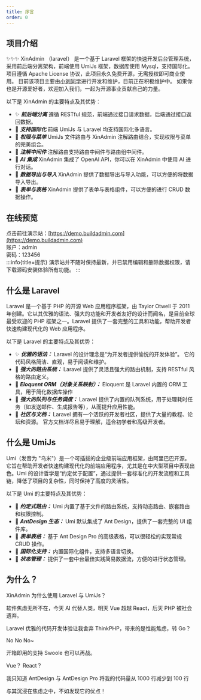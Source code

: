 ```yaml
---
title: 序言
order: 0
---
```


## 项目介绍

✨✨✨ XinAdmin （laravel） 是一个基于 Laravel 框架的快速开发后台管理系统，采用前后端分离架构，前端使用 UmiJs 框架，数据库使用 Mysql，支持国际化。
项目遵循 Apache License 协议，此项目永久免费开源，无需授权即可商业使用。
目前该项目主要由[小刘同学](https://xineny.cn)进行开发和维护，目前正在积极维护中。
如果你也是开源爱好者，欢迎加入我们，一起为开源事业贡献自己的力量。

以下是 XinAdmin 的主要特点及其优势：

- ✨ **_前后端分离_** 遵循 RESTful 规范，前端通过接口请求数据，后端通过接口返回数据。
- 🧵 **_支持国际化_** 前端 UmiJs 与 Laravel 均支持国际化多语言。
- 👑 **_权限与菜单_** UmiJs 文件路由与 XinAdmin 注解路由结合，实现权限与菜单的完美组合。
- 🎄 **_注解中间件_** 注解路由支持路由中间件与路由组中间件。
- 🎑 **_AI 集成_** XinAdmin 集成了 OpenAI API，你可以在 XinAdmin 中使用 AI 进行对话。
- 🛒 **_数据导出与导入_** XinAdmin 提供了数据导出与导入功能，可以方便的将数据导入导出。
- 🎨 **_表单与表格_** XinAdmin 提供了表单与表格组件，可以方便的进行 CRUD 数据操作。

## 在线预览

点击前往演示站：[https://demo.buildadmin.com](https://demo.buildadmin.com) <br>
账户：admin <br>
密码：123456 <br>
:::info{title=提示}
演示站并不随时保持最新，并已禁用编辑和删除数据权限，请下载源码安装体验所有功能。
:::

## 什么是 Laravel

Laravel 是一个基于 PHP 的开源 Web 应用程序框架，由 Taylor Otwell 于 2011 年创建。它以其优雅的语法、强大的功能和开发者友好的设计而闻名，是目前全球最受欢迎的 PHP 框架之一。Laravel 提供了一套完整的工具和功能，帮助开发者快速构建现代化的 Web 应用程序。

以下是 Laravel 的主要特点及其优势：

- ✨ **_优雅的语法：_** Laravel 的设计理念是“为开发者提供愉悦的开发体验”。 它的代码风格简洁、直观，易于阅读和维护。
- 🎉 **_强大的路由系统：_** Laravel 提供了灵活且强大的路由机制，支持 RESTful 风格的路由定义。
- 🧵 **_Eloquent ORM（对象关系映射）：_** Eloquent 是 Laravel 内置的 ORM 工具，用于简化数据库操作
- 🪭 **_强大的队列与任务调度：_** Laravel 提供了内置的队列系统，用于处理耗时任务（如发送邮件、生成报告等），从而提升应用性能。
- 👑 **_社区与文档：_** Laravel 拥有一个活跃的开发者社区，提供了大量的教程、论坛和资源。 官方文档详尽且易于理解，适合初学者和高级开发者。

## 什么是 UmiJs

Umi（发音为 "乌米"）是一个可插拔的企业级前端应用框架，由阿里巴巴开源。它旨在帮助开发者快速构建现代化的前端应用程序，尤其是在中大型项目中表现出色。Umi 的设计哲学是“约定优于配置”，通过提供一套标准化的开发流程和工具链，降低了项目的复杂性，同时保持了高度的灵活性。

以下是 Umi 的主要特点及其优势：

- 🎄 **_约定式路由：_** Umi 内置了基于文件的路由系统，支持动态路由、嵌套路由和权限控制。
- 🎨 **_AntDesign 生态：_** Umi 默认集成了 Ant Design，提供了一套完整的 UI 组件库。
- 🎢 **_表单表格：_** 基于 Ant Design Pro 的高级表格，可以很轻松的实现常规 CRUD 操作。
- 🎑 **_国际化支持：_** 内置国际化组件，支持多语言切换。
- 🛒 **_状态管理：_** 提供了一套中台最佳实践简易数据流，方便的进行状态管理。

## 为什么？

XinAdmin 为什么使用 Laravel 与 UmiJs？

软件焦虑无所不在，今天 AI 代替人类，明天 Vue 超越 React，后天 PHP 被社会遗弃。

Laravel 优雅的代码开发体验让我舍弃 ThinkPHP，带来的是性能焦虑，转 Go？

No No No~

开箱即用的支持 Swoole 也可以再战。

Vue？ React？

我只知道 AntDesign 与 AntDesign Pro 将我的代码量从 1000 行减少到 100 行

与其沉浸在焦虑之中，不如发现它的优点！
